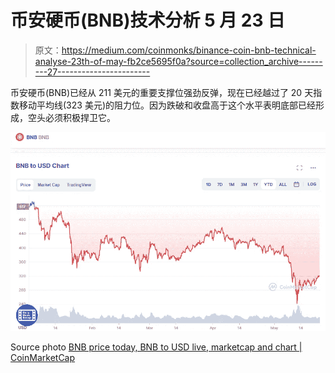 # 币安硬币(BNB)技术分析 5 月 23 日

> 原文：<https://medium.com/coinmonks/binance-coin-bnb-technical-analyse-23th-of-may-fb2ce5695f0a?source=collection_archive---------27----------------------->

币安硬币(BNB)已经从 211 美元的重要支撑位强劲反弹，现在已经越过了 20 天指数移动平均线(323 美元)的阻力位。因为跌破和收盘高于这个水平表明底部已经形成，空头必须积极捍卫它。

![](img/0aa9fe42160d071fa2e575c05dc2fe44.png)

Source photo [BNB price today, BNB to USD live, marketcap and chart | CoinMarketCap](https://coinmarketcap.com/currencies/bnb/)